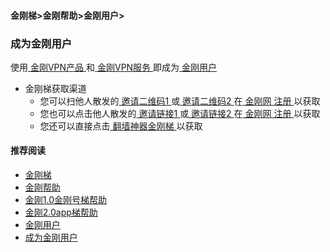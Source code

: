 #### 金刚梯>金刚帮助>金刚用户>
### 成为金刚用户

使用[ 金刚VPN产品 ](https://a2zitpro.github.io/web/list_kkproducts)和[ 金刚VPN服务 ](https://a2zitpro.github.io/web/kkservices)即成为[ 金刚用户 ](https://a2zitpro.github.io/web/kkuser)

- 金刚梯获取渠道
  - 您可以扫他人散发的[ 邀请二维码1 ](https://a2zitpro.github.io/web/邀请二维码-广告商)或[ 邀请二维码2 ](https://a2zitpro.github.io/web/邀请二维码-推荐人)在[ 金刚网 ](https://a2zitpro.github.io/web/kksitecn)[ 注册 ](https://a2zitpro.github.io/web/reginkksitecn)以获取
  - 您也可以点击他人散发的[ 邀请链接1 ](https://a2zitpro.github.io/web/邀请链接-广告商) 或[ 邀请链接2 ](https://a2zitpro.github.io/web/邀请链接-推荐人)在[ 金刚网 ](https://a2zitpro.github.io/web/kksitecn)[ 注册 ](https://a2zitpro.github.io/web/reginkksitecn)以获取
  - 您还可以直接点击[ 翻墙神器金刚梯 ](https://a2zitpro.github.io/web/dlb)以获取

#### 推荐阅读

- [金刚梯](https://a2zitpro.github.io/web/dlb)
- [金刚帮助](https://a2zitpro.github.io/web/list_helpkkvpn)
- [金刚1.0金刚号梯帮助](https://a2zitpro.github.io/web/list_helpkkvpn1.0)
- [金刚2.0app梯帮助](https://a2zitpro.github.io/web/list_helpkkvpn2.0)
- [金刚用户](https://a2zitpro.github.io/web/list_kkuser)
- [成为金刚用户](https://a2zitpro.github.io/web/tobekkuser)
